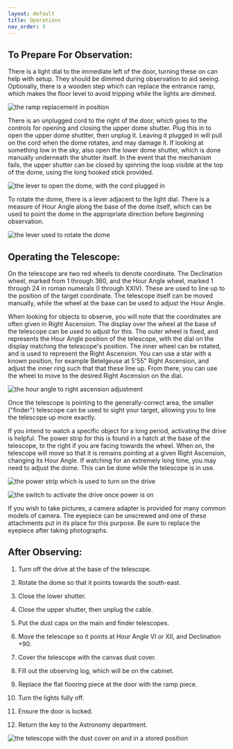 ```yaml
---
layout: default
title: Operations
nav_order: 3
---
```


## To Prepare For Observation:

There is a light dial to the immediate left of the door, turning these on can help with setup. They should be dimmed during observation to aid seeing. Optionally, there is a wooden step which can replace the entrance ramp, which makes the floor level to avoid tripping while the lights are dimmed.

![the ramp replacement in position](/assets/step_replace.JPG)

There is an unplugged cord to the right of the door, which goes to the controls for opening and closing the upper dome shutter. Plug this in to open the upper dome shuttter, then unplug it. Leaving it plugged in will pull on the cord when the dome rotates, and may damage it. If looking at something low in the sky, also open the lower dome shutter, which is done manually underneath the shutter itself. In the event that the mechanism fails, the upper shutter can be closed by spinning the loop visible at the top of the dome, using the long hooked stick provided.

![the lever to open the dome, with the cord plugged in](/assets/dome_open.JPG)

To rotate the dome, there is a lever adjacent to the light dial. There is a measure of Hour Angle along the base of the dome itself, which can be used to point the dome in the appropriate direction before beginning observation.

![the lever used to rotate the dome](/assets/dome_rotate.JPG)

## Operating the Telescope:

On the telescope are two red wheels to denote coordinate. The Declination wheel, marked from 1 through 360, and the Hour Angle wheel, marked 1 through 24 in roman numerals (I through XXIV). These are used to line up to the position of the target coordinate. The telescope itself can be moved manually, while the wheel at the base can be used to adjust the Hour Angle.

When looking for objects to observe, you will note that the coordinates are often given in Right Ascension. The display over the wheel at the base of the telescope can be used to adjust for this. The outer wheel is fixed, and represents the Hour Angle position of the telescope, with the dial on the display matching the telescope's position. The inner wheel can be rotated, and is used to represent the Right Ascension. You can use a star with a known position, for example Betelgeuse at 5'55" Right Ascension, and adjust the inner ring such that that these line up. From there, you can use the wheel to move to the desired Right Ascension on the dial.

![the hour angle to right ascension adjustment](/assets/hour_wheel.JPG)

Once the telescope is pointing to the generally-correct area, the smaller ("finder") telescope can be used to sight your target, allowing you to line the telescope up more exactly.

If you intend to watch a specific object for a long period, activating the drive is helpful. The power strip for this is found in a hatch at the base of the telescope, to the right if you are facing towards the wheel. When on, the telescope will move so that it is remains pointing at a given Right Ascension, changing its Hour Angle. If watching for an extremely long time, you may need to adjust the dome. This can be done while the telescope is in use.

![the power strip which is used to turn on the drive](/assets/drive_plug.JPG)

![the switch to activate the drive once power is on](/assets/drive_controls.JPG)

If you wish to take pictures, a camera adapter is provided for many common models of camera. The eyepiece can be unscrewed and one of these attachments put in its place for this purpose. Be sure to replace the eyepiece after taking photographs.


## After Observing:

1. Turn off the drive at the base of the telescope.

2. Rotate the dome so that it points towards the south-east.

3. Close the lower shutter.

4. Close the upper shutter, then unplug the cable.

5. Put the dust caps on the main and finder telescopes.

6. Move the telescope so it points at Hour Angle VI or XII, and Declination +90.

7. Cover the telescope with the canvas dust cover.

8. Fill out the observing log, which will be on the cabinet.

9. Replace the flat flooring piece at the door with the ramp piece.

10. Turn the lights fully off.

11. Ensure the door is locked.

12. Return the key to the Astronomy department.

![the telescope with the dust cover on and in a stored position](/assets/dust_cover.JPG)